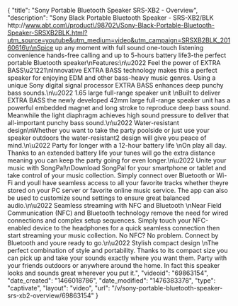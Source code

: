{
    "title": "Sony Portable Bluetooth Speaker SRS-XB2 - Overview",
    "description": "Sony Black Portable Bluetooth Speaker - SRS-XB2\/BLK http:\/\/www.abt.com\/product\/98702\/Sony-Black-Portable-Bluetooth-Speaker-SRSXB2BLK.html?utm_source=youtube&utm_medium=video&utm_campaign=SRSXB2BLK_20160616\n\nSpice up any moment with full sound one-touch listening convenience hands-free calling and up to 5-hours battery life3-the perfect portable Bluetooth speaker\nFeatures:\n\u2022 Feel the power of EXTRA BASS\u21221\nInnovative EXTRA BASS technology makes this a perfect speaker for enjoying EDM and other bass-heavy music genres. Using a unique Sony digital signal processor EXTRA BASS enhances deep punchy bass sounds.\n\u2022 1.65 large full-range speaker unit \nBuilt to deliver EXTRA BASS the newly developed 42mm large full-range speaker unit has a powerful embedded magnet and long stroke to reproduce deep bass sound. Meanwhile the light diaphragm achieves high sound pressure to deliver that all-important punchy bass sound.\n\u2022 Water-resistant design\nWhether you want to take the party poolside or just use your speaker outdoors the water-resistant2 design will give you peace of mind.\n\u2022 Party for longer with a 12-hour battery life \nOn play all day. Thanks to an extended battery life your tunes will go the extra distance meaning you can keep the party going for even longer.\n\u2022 Unite your music with SongPal\nDownload SongPal for your smartphone or tablet and take control of your music collection. Simply connect over Bluetooth or Wi-Fi and youll have seamless access to all your favorite tracks whether theyre stored on your PC server or favorite online music service. The app can also be used to customize sound settings to ensure great balanced audio.\n\u2022 Seamless streaming with NFC and Bluetooth \nNear Field Communication (NFC) and Bluetooth technology remove the need for wired connections and complex setup sequences. Simply touch your NFC-enabled device to the headphones for a quick seamless connection then start streaming your music collection. No NFC? No problem. Connect by Bluetooth and youre ready to go.\n\u2022 Stylish compact design \nThe perfect combination of style and portability. Thanks to its compact size you can pick up and take your sounds exactly where you want them. Party with your friends outdoors or anywhere around the home. In fact this speaker looks and sounds great wherever you put it.",
    "videoid": "69863154",
    "date_created": "1466018786",
    "date_modified": "1476383378",
    "type": "captivate",
    "layout": "video",
    "url": "\/v\/sony-portable-bluetooth-speaker-srs-xb2-overview\/69863154"
}